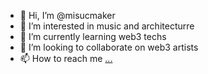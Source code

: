 - 👋 Hi, I’m @misucmaker
- 👀 I’m interested in music and architecturre
- 🌱 I’m currently learning web3 techs
- 💞️ I’m looking to collaborate on web3 artists
- 📫 How to reach me [...](https://linktr.ee/misucmaker)

<!---
misucmaker/misucmaker is a ✨ special ✨ repository because its `README.md` (this file) appears on your GitHub profile.
You can click the Preview link to take a look at your changes.
--->
